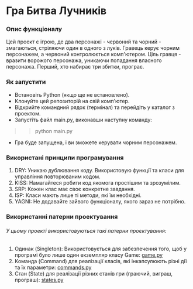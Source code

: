 # Гра Битва Лучників
### Опис функціоналу
Цей проект є ігрою, де два персонажі - червоний та чорний - змагаються, стріляючи один в одного з луків. Гравець керує чорним персонажем, а червоний контролюється комп'ютером. Ціль гравця - вразити ворожого персонажа, уникаючи попадання власного персонажа. Перший, хто набирає три збитки, програє.
### Як запустити
* Встановіть Python (якщо ще не встановлено).
* Клонуйте цей репозиторій на свій комп'ютер.
* Відкрийте командний рядок (термінал) та перейдіть у каталог з проектом.
* Запустіть файл main.py, виконавши наступну команду:
>>  python main.py
* Гра буде запущена, і ви зможете керувати чорним персонажем.
### Використані принципи програмування
1. DRY: Уникаю дублювання коду. Використовую функції та класи для управління повторюваним кодом.
2. KISS: Намагайтеся робити код якомога простішим та зрозумілим.
3. SRP: Кожен клас має своє конкретне завдання.
4. ISP: Класи мають лише ті методи, які їм необхідні.
5. YAGNI: Не додавайте зайвого функціоналу, якого зараз не потрібно.
### Використанні патерни проектування
###### У цьому проекті використовуються такі патерни проєктування:
1. Одинак (Singleton): Використовується для забезпечення того, щоб у програмі було лише один екземпляр класу Game:
[game.py](./project_root/game.py)
2. Команда (Command) для реалізації класів, які інкапсулюють різні дії та їх параметри:
[commands.py](./project_root/commands.py)
3. Стан (State) для реалізації різних станів гри (граючий, виграш, програш):
[states.py](./project_root/states.py)
